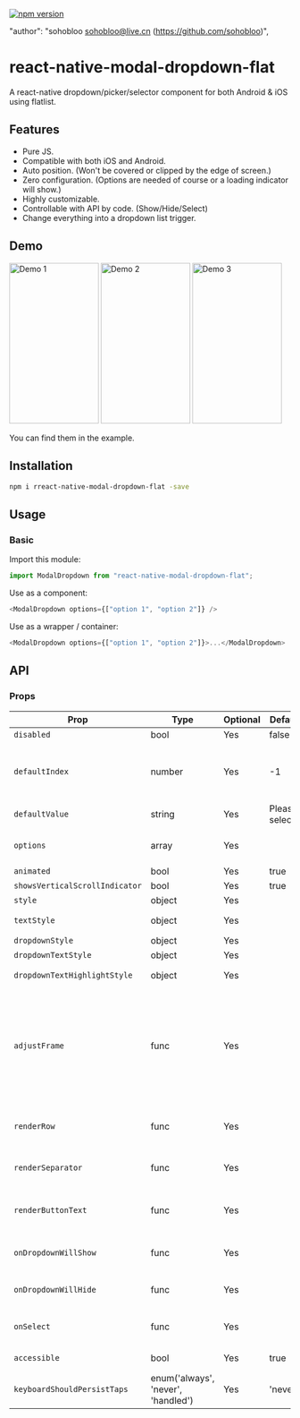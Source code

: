 [![npm version](https://badge.fury.io/js/react-native-modal-dropdown.svg)](https://badge.fury.io/js/react-native-modal-dropdown)

"author": "sohobloo <sohobloo@live.cn> (https://github.com/sohobloo)",

# react-native-modal-dropdown-flat

A react-native dropdown/picker/selector component for both Android & iOS using flatlist.

## Features

- Pure JS.
- Compatible with both iOS and Android.
- Auto position. (Won't be covered or clipped by the edge of screen.)
- Zero configuration. (Options are needed of course or a loading indicator will show.)
- Highly customizable.
- Controllable with API by code. (Show/Hide/Select)
- Change everything into a dropdown list trigger.

## Demo

<img src="https://github.com/sohobloo/react-native-modal-dropdown/blob/master/docs/demo_1.gif?raw=true" width = "160" height = "287.5" alt="Demo 1"/> <img src="https://github.com/sohobloo/react-native-modal-dropdown/blob/master/docs/demo_2.gif?raw=true" width = "160" height = "287.5" alt="Demo 2"/> <img src="https://github.com/sohobloo/react-native-modal-dropdown/blob/master/docs/demo_3.gif?raw=true" width = "160" height = "287.5" alt="Demo 3"/>

You can find them in the example.

## Installation

```sh
npm i rreact-native-modal-dropdown-flat -save
```

## Usage

### Basic

Import this module:

```javascript
import ModalDropdown from "react-native-modal-dropdown-flat";
```

Use as a component:

```javascript
<ModalDropdown options={["option 1", "option 2"]} />
```

Use as a wrapper / container:

```javascript
<ModalDropdown options={["option 1", "option 2"]}>...</ModalDropdown>
```

## API

### Props

| Prop                           | Type                               | Optional | Default          | Description                                                                                                                                                                                                                                                                                                                                         |
| ------------------------------ | ---------------------------------- | -------- | ---------------- | --------------------------------------------------------------------------------------------------------------------------------------------------------------------------------------------------------------------------------------------------------------------------------------------------------------------------------------------------- |
| `disabled`                     | bool                               | Yes      | false            | disable / enable the component.                                                                                                                                                                                                                                                                                                                     |
| `defaultIndex`                 | number                             | Yes      | -1               | Init selected index. `-1`: None is selected. **This only change the highlight of the dropdown row, you have to give a `defaultValue` to change the init text.**                                                                                                                                                                                     |
| `defaultValue`                 | string                             | Yes      | Please select... | Init text of the button. **Invalid in wrapper mode.**                                                                                                                                                                                                                                                                                               |
| `options`                      | array                              | Yes      |                  | Options. **The dropdown will show a loading indicator if `options` is `null`/`undefined`.**                                                                                                                                                                                                                                                         |
| `animated`                     | bool                               | Yes      | true             | Disable / enable fade animation.                                                                                                                                                                                                                                                                                                                    |
| `showsVerticalScrollIndicator` | bool                               | Yes      | true             | Show / hide vertical scroll indicator.                                                                                                                                                                                                                                                                                                              |
| `style`                        | object                             | Yes      |                  | Style of the button.                                                                                                                                                                                                                                                                                                                                |
| `textStyle`                    | object                             | Yes      |                  | Style of the button text. **Invalid in wrapper mode.**                                                                                                                                                                                                                                                                                              |
| `dropdownStyle`                | object                             | Yes      |                  | Style of the dropdown list.                                                                                                                                                                                                                                                                                                                         |
| `dropdownTextStyle`            | object                             | Yes      |                  | Style of the dropdown option text.                                                                                                                                                                                                                                                                                                                  |
| `dropdownTextHighlightStyle`   | object                             | Yes      |                  | Style of the dropdown selected option text.                                                                                                                                                                                                                                                                                                         |
| `adjustFrame`                  | func                               | Yes      |                  | This is a callback after the frame of the dropdown have been calculated and before showing. You will receive a style object as argument with some of the props like `width` `height` `top` `left` and `right`. Change them to appropriate values that accord with your requirement and **make the new style as the return value of this function**. |
| `renderRow`                    | func                               | Yes      |                  | Customize render option rows: `function(option,index,isSelected)` **Will render a default row if `null`/`undefined`.**                                                                                                                                                                                                                              |
| `renderSeparator`              | func                               | Yes      |                  | Customize render dropdown list separators. **Will render a default thin gray line if `null`/`undefined`.**                                                                                                                                                                                                                                          |
| `renderButtonText`             | func                               | Yes      |                  | Use this to extract and return text from option object. This text will show on button after option selected. **Invalid in wrapper mode.**                                                                                                                                                                                                           |
| `onDropdownWillShow`           | func                               | Yes      |                  | Trigger when dropdown will show by touching the button. **Return `false` can cancel the event.**                                                                                                                                                                                                                                                    |
| `onDropdownWillHide`           | func                               | Yes      |                  | Trigger when dropdown will hide by touching the button. **Return `false` can cancel the event.**                                                                                                                                                                                                                                                    |
| `onSelect`                     | func                               | Yes      |                  | Trigger when option row touched with selected `index` and `value`. **Return `false` can cancel the event.**                                                                                                                                                                                                                                         |
| `accessible`                   | bool                               | Yes      | true             | Set accessibility of dropdown modal and dropdown rows                                                                                                                                                                                                                                                                                               |
| `keyboardShouldPersistTaps`    | enum('always', 'never', 'handled') | Yes      | 'never'          | See react-native `ScrollView` props                                                                                                                                                                                                       
